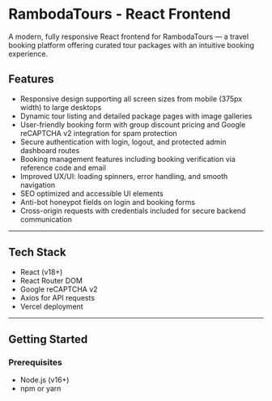 # RambodaTours - React Frontend

A modern, fully responsive React frontend for RambodaTours — a travel booking platform offering curated tour packages with an intuitive booking experience.

## Features

- Responsive design supporting all screen sizes from mobile (375px width) to large desktops  
- Dynamic tour listing and detailed package pages with image galleries  
- User-friendly booking form with group discount pricing and Google reCAPTCHA v2 integration for spam protection  
- Secure authentication with login, logout, and protected admin dashboard routes  
- Booking management features including booking verification via reference code and email  
- Improved UX/UI: loading spinners, error handling, and smooth navigation  
- SEO optimized and accessible UI elements  
- Anti-bot honeypot fields on login and booking forms  
- Cross-origin requests with credentials included for secure backend communication  

---

## Tech Stack

- React (v18+)  
- React Router DOM  
- Google reCAPTCHA v2  
- Axios for API requests  
- Vercel deployment

---

## Getting Started

### Prerequisites

- Node.js (v16+)  
- npm or yarn


